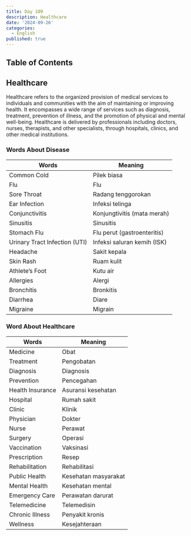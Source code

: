 ```yaml
---
title: Day 109
description: Healthcare
date: '2024-09-26'
categories:
  - English
published: true
---
```


## Table of Contents

## Healthcare

Healthcare refers to the organized provision of medical services to individuals and communities with the aim of maintaining or improving health. It encompasses a wide range of services such as diagnosis, treatment, prevention of illness, and the promotion of physical and mental well-being. Healthcare is delivered by professionals including doctors, nurses, therapists, and other specialists, through hospitals, clinics, and other medical institutions.

### Words About Disease

| Words                         | Meaning                     |
| ----------------------------- | --------------------------- |
| Common Cold                   | Pilek biasa                 |
| Flu                           | Flu                         |
| Sore Throat                   | Radang tenggorokan          |
| Ear Infection                 | Infeksi telinga             |
| Conjunctivitis                | Konjungtivitis (mata merah) |
| Sinusitis                     | Sinusitis                   |
| Stomach Flu                   | Flu perut (gastroenteritis) |
| Urinary Tract Infection (UTI) | Infeksi saluran kemih (ISK) |
| Headache                      | Sakit kepala                |
| Skin Rash                     | Ruam kulit                  |
| Athlete’s Foot                | Kutu air                    |
| Allergies                     | Alergi                      |
| Bronchitis                    | Bronkitis                   |
| Diarrhea                      | Diare                       |
| Migraine                      | Migrain                     |

### Word About Healthcare

| Words            | Meaning              |
| ---------------- | -------------------- |
| Medicine         | Obat                 |
| Treatment        | Pengobatan           |
| Diagnosis        | Diagnosis            |
| Prevention       | Pencegahan           |
| Health Insurance | Asuransi kesehatan   |
| Hospital         | Rumah sakit          |
| Clinic           | Klinik               |
| Physician        | Dokter               |
| Nurse            | Perawat              |
| Surgery          | Operasi              |
| Vaccination      | Vaksinasi            |
| Prescription     | Resep                |
| Rehabilitation   | Rehabilitasi         |
| Public Health    | Kesehatan masyarakat |
| Mental Health    | Kesehatan mental     |
| Emergency Care   | Perawatan darurat    |
| Telemedicine     | Telemedisin          |
| Chronic Illness  | Penyakit kronis      |
| Wellness         | Kesejahteraan        |

